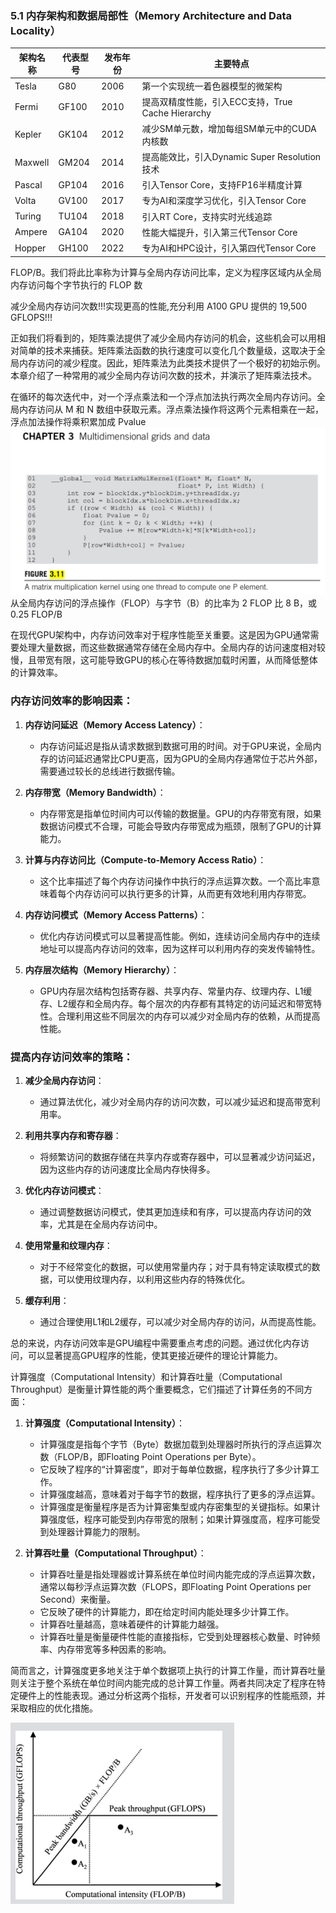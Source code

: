 ### 5.1 内存架构和数据局部性（Memory Architecture and Data Locality）
| 架构名称 | 代表型号 | 发布年份 | 主要特点 |
| --- | --- | --- | --- |
| Tesla | G80 | 2006 | 第一个实现统一着色器模型的微架构 |
| Fermi | GF100 | 2010 | 提高双精度性能，引入ECC支持，True Cache Hierarchy |
| Kepler | GK104 | 2012 | 减少SM单元数，增加每组SM单元中的CUDA内核数 |
| Maxwell | GM204 | 2014 | 提高能效比，引入Dynamic Super Resolution技术 |
| Pascal | GP104 | 2016 | 引入Tensor Core，支持FP16半精度计算 |
| Volta | GV100 | 2017 | 专为AI和深度学习优化，引入Tensor Core |
| Turing | TU104 | 2018 | 引入RT Core，支持实时光线追踪 |
| Ampere | GA104 | 2020 | 性能大幅提升，引入第三代Tensor Core |
| Hopper | GH100 | 2022 | 专为AI和HPC设计，引入第四代Tensor Core |
FLOP/B。我们将此比率称为计算与全局内存访问比率，定义为程序区域内从全局内存访问每个字节执行的 FLOP 数

减少全局内存访问次数!!!实现更高的性能,充分利用 A100 GPU 提供的 19,500 GFLOPS!!!

正如我们将看到的，矩阵乘法提供了减少全局内存访问的机会，这些机会可以用相对简单的技术来捕获。矩阵乘法函数的执行速度可以变化几个数量级，这取决于全局内存访问的减少程度。因此，矩阵乘法为此类技术提供了一个极好的初始示例。本章介绍了一种常用的减少全局内存访问次数的技术，并演示了矩阵乘法技术。

在循环的每次迭代中，对一个浮点乘法和一个浮点加法执行两次全局内存访问。全局内存访问从 M 和 N 数组中获取元素。浮点乘法操作将这两个元素相乘在一起，浮点加法操作将乘积累加成 Pvalue
![img_1.png](img_1.png)
从全局内存访问的浮点操作（FLOP）与字节（B）的比率为 2 FLOP 比 8 B，或 0.25 FLOP/B

在现代GPU架构中，内存访问效率对于程序性能至关重要。这是因为GPU通常需要处理大量数据，而这些数据通常存储在全局内存中。全局内存的访问速度相对较慢，且带宽有限，这可能导致GPU的核心在等待数据加载时闲置，从而降低整体的计算效率。

### 内存访问效率的影响因素：

1. **内存访问延迟（Memory Access Latency）**：
   - 内存访问延迟是指从请求数据到数据可用的时间。对于GPU来说，全局内存的访问延迟通常比CPU更高，因为GPU的全局内存通常位于芯片外部，需要通过较长的总线进行数据传输。

2. **内存带宽（Memory Bandwidth）**：
   - 内存带宽是指单位时间内可以传输的数据量。GPU的内存带宽有限，如果数据访问模式不合理，可能会导致内存带宽成为瓶颈，限制了GPU的计算能力。

3. **计算与内存访问比（Compute-to-Memory Access Ratio）**：
   - 这个比率描述了每个内存访问操作中执行的浮点运算次数。一个高比率意味着每个内存访问可以执行更多的计算，从而更有效地利用内存带宽。

4. **内存访问模式（Memory Access Patterns）**：
   - 优化内存访问模式可以显著提高性能。例如，连续访问全局内存中的连续地址可以提高内存访问的效率，因为这样可以利用内存的突发传输特性。

5. **内存层次结构（Memory Hierarchy）**：
   - GPU内存层次结构包括寄存器、共享内存、常量内存、纹理内存、L1缓存、L2缓存和全局内存。每个层次的内存都有其特定的访问延迟和带宽特性。合理利用这些不同层次的内存可以减少对全局内存的依赖，从而提高性能。

### 提高内存访问效率的策略：

1. **减少全局内存访问**：
   - 通过算法优化，减少对全局内存的访问次数，可以减少延迟和提高带宽利用率。

2. **利用共享内存和寄存器**：
   - 将频繁访问的数据存储在共享内存或寄存器中，可以显著减少访问延迟，因为这些内存的访问速度比全局内存快得多。

3. **优化内存访问模式**：
   - 通过调整数据访问模式，使其更加连续和有序，可以提高内存访问的效率，尤其是在全局内存访问中。

4. **使用常量和纹理内存**：
   - 对于不经常变化的数据，可以使用常量内存；对于具有特定读取模式的数据，可以使用纹理内存，以利用这些内存的特殊优化。

5. **缓存利用**：
   - 通过合理使用L1和L2缓存，可以减少对全局内存的访问，从而提高性能。

总的来说，内存访问效率是GPU编程中需要重点考虑的问题。通过优化内存访问，可以显著提高GPU程序的性能，使其更接近硬件的理论计算能力。


计算强度（Computational Intensity）和计算吞吐量（Computational Throughput）是衡量计算性能的两个重要概念，它们描述了计算任务的不同方面：

1. **计算强度（Computational Intensity）**：
   - 计算强度是指每个字节（Byte）数据加载到处理器时所执行的浮点运算次数（FLOP/B，即Floating Point Operations per Byte）。
   - 它反映了程序的“计算密度”，即对于每单位数据，程序执行了多少计算工作。
   - 计算强度越高，意味着对于每字节的数据，程序执行了更多的浮点运算。
   - 计算强度是衡量程序是否为计算密集型或内存密集型的关键指标。如果计算强度低，程序可能受到内存带宽的限制；如果计算强度高，程序可能受到处理器计算能力的限制。

2. **计算吞吐量（Computational Throughput）**：
   - 计算吞吐量是指处理器或计算系统在单位时间内能完成的浮点运算次数，通常以每秒浮点运算次数（FLOPS，即Floating Point Operations per Second）来衡量。
   - 它反映了硬件的计算能力，即在给定时间内能处理多少计算工作。
   - 计算吞吐量越高，意味着硬件的计算能力越强。
   - 计算吞吐量是衡量硬件性能的直接指标，它受到处理器核心数量、时钟频率、内存带宽等多种因素的影响。

简而言之，计算强度更多地关注于单个数据项上执行的计算工作量，而计算吞吐量则关注于整个系统在单位时间内能完成的总计算工作量。两者共同决定了程序在特定硬件上的性能表现。通过分析这两个指标，开发者可以识别程序的性能瓶颈，并采取相应的优化措施。

![img.png](img.png)